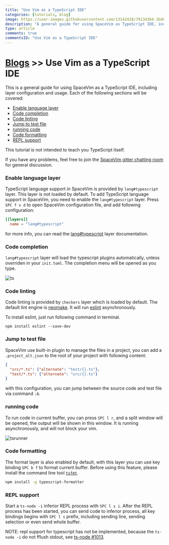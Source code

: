 ```yaml
---
title: "Use Vim as a TypeScript IDE"
categories: [tutorials, blog]
image: https://user-images.githubusercontent.com/13142418/79134364-2bd8db80-7de0-11ea-848e-71d3f07cb79d.png
description: "A general guide for using SpaceVim as TypeScript IDE, including layer configuration, requiems installation and usage."
type: article
comments: true
commentsID: "Use Vim as a TypeScript IDE"
---
```


# [Blogs](../blog/) >> Use Vim as a TypeScript IDE

This is a general guide for using SpaceVim as a TypeScript IDE, including layer configuration and usage. 
Each of the following sections will be covered:

<!-- vim-markdown-toc GFM -->

- [Enable language layer](#enable-language-layer)
- [Code completion](#code-completion)
- [Code linting](#code-linting)
- [Jump to test file](#jump-to-test-file)
- [running code](#running-code)
- [Code formatting](#code-formatting)
- [REPL support](#repl-support)

<!-- vim-markdown-toc -->


This tutorial is not intended to teach you TypeScript itself.

If you have any problems, feel free to join the [SpaceVim gitter chatting room](https://gitter.im/SpaceVim/SpaceVim) for general discussion.

### Enable language layer

TypeScript language support in SpaceVim is provided by `lang#typescript` layer.
This layer is not loaded by default. To add TypeScript language support in SpaceVim,
you need to enable the `lang#typescript` layer. Press `SPC f v d` to open
SpaceVim configuration file, and add following configuration:

```toml
[[layers]]
  name = "lang#typescript"
```

for more info, you can read the [lang#typescript](../layers/lang/typescript/) layer documentation.

### Code completion

`lang#typescript` layer will load the typescript plugins automatically, unless overriden in your `init.toml`.
The completion menu will be opened as you type.

![ts](https://user-images.githubusercontent.com/13142418/79134364-2bd8db80-7de0-11ea-848e-71d3f07cb79d.png)

### Code linting

Code linting is provided by `checkers` layer which is loaded by default.
The default lint engine is [neomake](https://github.com/neomake/neomake).
It will run [eslint](https://eslint.org/) asynchronously.

To install eslint, just run following command in terminal.

```
npm install eslint --save-dev
```

### Jump to test file

SpaceVim use built-in plugin to manage the files in a project,
you can add a `.project_alt.json` to the root of your project with following content:

```json
{
  "src/*.ts": {"alternate": "test/{}.ts"},
  "test/*.ts": {"alternate": "src/{}.ts"}
}
```

with this configuration, you can jump between the source code and test file via command `:A`.

### running code

To run code in current buffer, you can press `SPC l r`, and a split window
will be opened, the output will be shown in this window.
It is running asynchronously, and will not block your vim.

![tsrunner](https://user-images.githubusercontent.com/13142418/79641052-b4cc8a00-81c7-11ea-8e95-35bc816b17d9.png)

### Code formatting

The format layer is also enabled by default, with this layer you can use key binding `SPC b f` to format current buffer.
Before using this feature, please install the command line tool [`tsfmt`](https://www.npmjs.com/package/typescript-formatter).

```sh
npm install -g typescript-formatter
```

### REPL support

Start a `ts-node -i` inferior REPL process with `SPC l s i`. After the REPL process has been started, you can 
send code to inferior process, all key bindings begins with `SPC l s` prefix, including sending line, sending selection or even
send whole buffer.

NOTE: repl support for typescript has not be implemented, because the `ts-node -i` do not fflush stdout, see [ts-node #1013](https://github.com/TypeStrong/ts-node/issues/1013).

